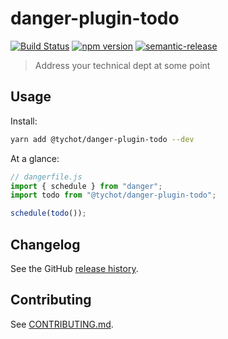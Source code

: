 # danger-plugin-todo

[![Build Status](https://travis-ci.org/tychota/danger-plugin-flow.svg?branch=master)](https://travis-ci.org/tychota/danger-plugin-flow)
[![npm version](https://badge.fury.io/js/danger-plugin-flow.svg)](https://badge.fury.io/js/danger-plugin-flow)
[![semantic-release](https://img.shields.io/badge/%20%20%F0%9F%93%A6%F0%9F%9A%80-semantic--release-e10079.svg)](https://github.com/semantic-release/semantic-release)

> Address your technical dept at some point

## Usage

Install:

```sh
yarn add @tychot/danger-plugin-todo --dev
```

At a glance:

```js
// dangerfile.js
import { schedule } from "danger";
import todo from "@tychot/danger-plugin-todo";

schedule(todo());
```

## Changelog

See the GitHub [release history](https://github.com/tychota/danger-plugin-flow/releases).

## Contributing

See [CONTRIBUTING.md](CONTRIBUTING.md).
